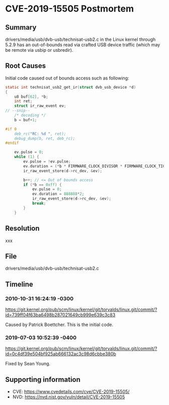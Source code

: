 # CVE-2019-15505 Postmortem

## Summary

drivers/media/usb/dvb-usb/technisat-usb2.c in the Linux kernel through 5.2.9 has an out-of-bounds read via crafted USB device traffic (which may be remote via usbip or usbredir).

## Root Causes

Initial code caused out of bounds access such as following:

```c
static int technisat_usb2_get_ir(struct dvb_usb_device *d)
{
	u8 buf[62], *b;
	int ret;
	struct ir_raw_event ev;
// --snip--
	/* decoding */
	b = buf+1;

#if 0
	deb_rc("RC: %d ", ret);
	debug_dump(b, ret, deb_rc);
#endif

	ev.pulse = 0;
	while (1) {
		ev.pulse = !ev.pulse;
		ev.duration = (*b * FIRMWARE_CLOCK_DIVISOR * FIRMWARE_CLOCK_TICK) / 1000;
		ir_raw_event_store(d->rc_dev, &ev);

		b++; // <= Out of bounds access
		if (*b == 0xff) {
			ev.pulse = 0;
			ev.duration = 888888*2;
			ir_raw_event_store(d->rc_dev, &ev);
			break;
		}
	}
```

## Resolution

xxx

## File

drivers/media/usb/dvb-usb/technisat-usb2.c

## Timeline

### 2010-10-31 16:24:19 -0300

https://git.kernel.org/pub/scm/linux/kernel/git/torvalds/linux.git/commit/?id=739ff04f63ba6498b287021649cb999e639c3c83

Caused by Patrick Boettcher. This is the initial code.

### 2019-07-03 10:52:39 -0400

https://git.kernel.org/pub/scm/linux/kernel/git/torvalds/linux.git/commit/?id=0c4df39e504bf925ab666132ac3c98d6cbbe380b

Fixed by Sean Young.

## Supporting information

* CVE: https://www.cvedetails.com/cve/CVE-2019-15505/
* NVD: https://nvd.nist.gov/vuln/detail/CVE-2019-15505
